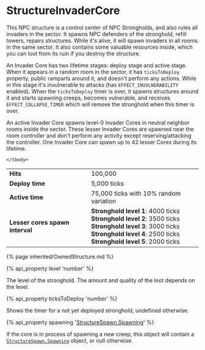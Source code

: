 # StructureInvaderCore

<img src="img/invaderCore.png" alt="" align="right" />

This NPC structure is a control center of NPC Strongholds, and also rules all invaders in the sector. It spawns NPC defenders of the stronghold, refill towers, repairs structures. 
While it's alive, it will spawn invaders in all rooms in the same sector. It also contains some valuable resources inside, which you can loot from its ruin if you destroy the structure.

An Invader Core has two lifetime stages: deploy stage and active stage. When it appears in a random room in the sector, it has `ticksToDeploy` property,
public ramparts around it, and doesn't perform any actions. While in this stage it's invulnerable to attacks (has `EFFECT_INVULNERABILITY` enabled). When the `ticksToDeploy` timer is over, it spawns structures around it and starts
spawning creeps, becomes vulnerable, and receives `EFFECT_COLLAPSE_TIMER` which will remove the stronghold when this timer is over.  

An active Invader Core spawns level-0 Invader Cores in neutral neighbor rooms inside the sector. These lesser Invader Cores are spawned
near the room controller and don't perform any activity except reserving/attacking the controller. One Invader Core can spawn up to 42 lesser Cores
during its lifetime. 

<table class="table gameplay-info">
    <tbody>
    <tr>
        <td><strong>Hits</strong></td>
        <td>100,000</td>
    </tr>
    <tr>
        <td><strong>Deploy time</strong></td>
        <td>5,000 ticks</td>
    </tr>
    <tr>
        <td><strong>Active time</strong></td>
        <td>75,000 ticks with 10% random variation</td>
    </tr>
    <tr>
        <td><strong>Lesser cores spawn interval</strong></td>
        <td>
            <b>Stronghold level 1</b>: 4000 ticks<br>
            <b>Stronghold level 2</b>: 3500 ticks<br>
            <b>Stronghold level 3</b>: 3000 ticks<br>
            <b>Stronghold level 4</b>: 2500 ticks<br>
            <b>Stronghold level 5</b>: 2000 ticks<br>
        </td>
    </tr>
    
    
    </tbody>
</table>

{% page inherited/OwnedStructure.md %}


{% api_property level 'number' %}
                                                                
The level of the stronghold. The amount and quality of the loot depends on the level.

{% api_property ticksToDeploy 'number' %}
                                                                                                                
Shows the timer for a not yet deployed stronghold, undefined otherwise. 

{% api_property spawning '<a href="#StructureSpawn-Spawning">StructureSpawn.Spawning</a>' %}

If the core is in process of spawning a new creep, this object will contain a [`StructureSpawn.Spawning`](#StructureSpawn-Spawning) object, or null otherwise.
